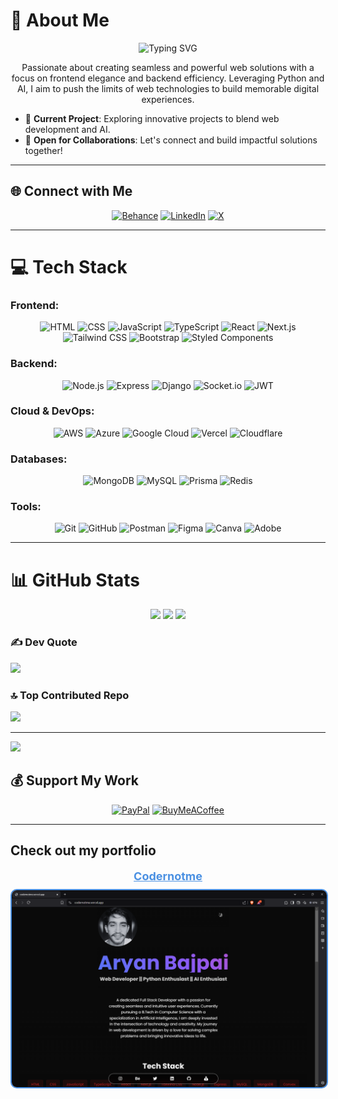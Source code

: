 # 💫 About Me
<div align="center">
  <img src="https://readme-typing-svg.herokuapp.com?font=Fira+Code&weight=700&size=25&pause=1000&color=4A90E2&center=true&vCenter=true&width=435&lines=Web+Developer;AI+Enthusiast;" alt="Typing SVG" />
</div>

<p align="center">
  Passionate about creating seamless and powerful web solutions with a focus on frontend elegance and backend efficiency. Leveraging Python and AI, I aim to push the limits of web technologies to build memorable digital experiences.
</p>

- 🌱 **Current Project**: Exploring innovative projects to blend web development and AI.
- 🤝 **Open for Collaborations**: Let's connect and build impactful solutions together!

---

## 🌐 Connect with Me
<div align="center">
  
  [![Behance](https://img.shields.io/badge/Behance-1769ff?logo=behance&logoColor=white&style=for-the-badge)](https://behance.net/codernotme)
  [![LinkedIn](https://img.shields.io/badge/LinkedIn-%230077B5.svg?logo=linkedin&logoColor=white&style=for-the-badge)](https://linkedin.com/in/codernotme)
  [![X](https://img.shields.io/badge/X-black.svg?logo=X&logoColor=white&style=for-the-badge)](https://x.com/codernotme)
</div>

---

# 💻 Tech Stack
### Frontend:
<div align="center">
  
  ![HTML](https://skillicons.dev/icons?i=html)
  ![CSS](https://skillicons.dev/icons?i=css)
  ![JavaScript](https://skillicons.dev/icons?i=javascript)
  ![TypeScript](https://skillicons.dev/icons?i=typescript)
  ![React](https://skillicons.dev/icons?i=react)
  ![Next.js](https://skillicons.dev/icons?i=nextjs)
  ![Tailwind CSS](https://skillicons.dev/icons?i=tailwind)
  ![Bootstrap](https://skillicons.dev/icons?i=bootstrap)
  ![Styled Components](https://skillicons.dev/icons?i=styledcomponents)

</div>

### Backend:
<div align="center">
  
  ![Node.js](https://skillicons.dev/icons?i=nodejs)
  ![Express](https://skillicons.dev/icons?i=express)
  ![Django](https://skillicons.dev/icons?i=django)
  ![Socket.io](https://skillicons.dev/icons?i=socketio)
  ![JWT](https://skillicons.dev/icons?i=jwt)

</div>

### Cloud & DevOps:
<div align="center">
  
  ![AWS](https://skillicons.dev/icons?i=aws)
  ![Azure](https://skillicons.dev/icons?i=azure)
  ![Google Cloud](https://skillicons.dev/icons?i=gcp)
  ![Vercel](https://skillicons.dev/icons?i=vercel)
  ![Cloudflare](https://skillicons.dev/icons?i=cloudflare)

</div>

### Databases:
<div align="center">
  
  ![MongoDB](https://skillicons.dev/icons?i=mongodb)
  ![MySQL](https://skillicons.dev/icons?i=mysql)
  ![Prisma](https://skillicons.dev/icons?i=prisma)
  ![Redis](https://skillicons.dev/icons?i=redis)

</div>

### Tools:
<div align="center">
  
  ![Git](https://skillicons.dev/icons?i=git)
  ![GitHub](https://skillicons.dev/icons?i=github)
  ![Postman](https://skillicons.dev/icons?i=postman)
  ![Figma](https://skillicons.dev/icons?i=figma)
  ![Canva](https://skillicons.dev/icons?i=canva)
  ![Adobe](https://skillicons.dev/icons?i=adobe)

</div>

---

# 📊 GitHub Stats
<div align="center">
  <img src="https://github-readme-stats.vercel.app/api?username=codernotme&theme=dark&hide_border=false&include_all_commits=false&count_private=false" />
  <img src="https://github-readme-streak-stats.herokuapp.com/?user=codernotme&theme=dark&hide_border=false" />
  <img src="https://github-readme-stats.vercel.app/api/top-langs/?username=codernotme&theme=dark&hide_border=false&include_all_commits=false&count_private=false&layout=compact" />
</div>

### ✍️ Dev Quote
<p align="center">
  
  ![](https://quotes-github-readme.vercel.app/api?type=horizontal&theme=radical)
</p>

### 🔝 Top Contributed Repo
<p align="center">
  
  ![](https://github-contributor-stats.vercel.app/api?username=codernotme&limit=5&theme=dark&combine_all_yearly_contributions=true)
</p>

---

<a href="https://visitcount.itsvg.in">
  <img src="https://visitcount.itsvg.in/api?id=codernotme&label=Profile%20Views&color=12&pretty=true" />
</a>

## 💰 Support My Work
<div align="center">
  
  [![PayPal](https://img.shields.io/badge/PayPal-00457C?style=for-the-badge&logo=paypal&logoColor=white)](https://paypal.me/outtaurreach?country.x=IN&locale.x=en_GB)
  [![BuyMeACoffee](https://img.shields.io/badge/Buy%20Me%20a%20Coffee-ffdd00?style=for-the-badge&logo=buy-me-a-coffee&logoColor=black)](https://buymeacoffee.com/codernotme)
</div>

---

## Check out my portfolio
<div align="center">
  <a href="https://codernotme.vercel.app/" style="font-size: 18px; font-weight: bold; color: #4A90E2;">Codernotme</a>
  <br>
  <img src="/assets/img.png" alt="Portfolio Preview" width="600" style="border: 2px solid #4A90E2; border-radius: 10px; margin-top: 10px;" />
</div>
